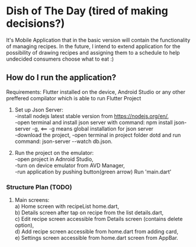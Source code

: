 # Dish of The Day (tired of making decisions?)  

It's Mobile Application that in the basic version will contain the functionality of managing recipes. In the future, I intend to extend application for the possibility of drawing recipes and assigning them to a schedule to help undecided consumers choose what to eat :)  

## How do I run the application?  
Requirements: Flutter installed on the device, Android Studio or any other preffered compilator which is able to run Flutter Project  
1) Set up Json Server:  
    -install nodejs latest stable version from https://nodejs.org/en/,  
    -open terminal and install json server with command: npm install json-server -g,     <== -g means global installation for json server  
    -download the project,
    -open terminal in project folder dotd and run command: json-server --watch db.json.  

2) Run the project on the emulator:  
    -open project in Adnroid Studio,  
    -turn on device emulator from AVD Manager,  
    -run application by pushing button(green arrow) Run 'main.dart'  

### Structure Plan (TODO)  

1. Main screens:  
    a) Home screen with recipeList home.dart,  
    b) Details screen after tap on recipe from the list details.dart,  
    c) Edit recipe screen accessible from Details screen (contains delete option),  
    d) Add recipe screen accessible from home.dart from adding card,  
    e) Settings screen accessible from home.dart screen from AppBar.  
